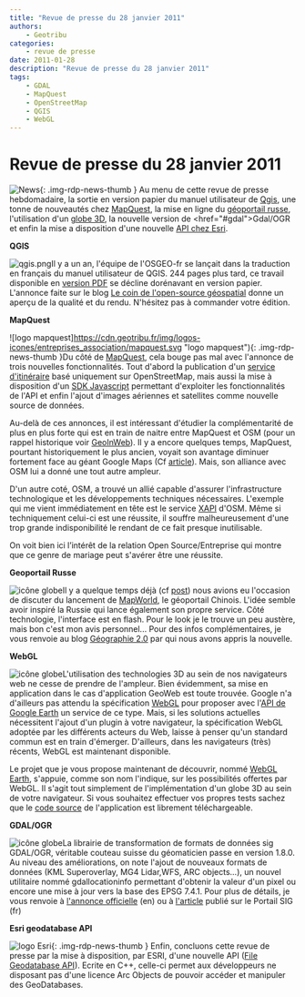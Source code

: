 ```yaml
---
title: "Revue de presse du 28 janvier 2011"
authors:
    - Geotribu
categories:
    - revue de presse
date: 2011-01-28
description: "Revue de presse du 28 janvier 2011"
tags:
    - GDAL
    - MapQuest
    - OpenStreetMap
    - QGIS
    - WebGL
---
```


# Revue de presse du 28 janvier 2011

![News](https://cdn.geotribu.fr/img/internal/icons-rdp-news/news.png "Icône news générique"){: .img-rdp-news-thumb }
Au menu de cette revue de presse hebdomadaire, la sortie en version papier du manuel utilisateur de [Qgis](#qgis), une tonne de nouveautés chez [MapQuest](#mapquest), la mise en ligne du [géoportail russe](#russe), l'utilisation d'un [globe 3D](#webgl), la nouvelle version de <href="#gdal">Gdal/OGR et enfin la mise a disposition d'une nouvelle [API chez Esri](#esri).

 **QGIS**

![qgis.png](https://cdn.geotribu.fr/img/logos-icones/logiciels_librairies/qgis.png)Il y a un an, l'équipe de l'OSGEO-fr se lançait dans la traduction en français du manuel utilisateur de QGIS. 244 pages plus tard, ce travail disponible en [version PDF](https://www.qgis.org/fr/documentation/manuels.html) se décline dorénavant en version papier. L'annonce faite sur le blog [Le coin de l'open-source géospatial](http://georezo.net/blog/geolibre/2011/01/22/manuel-utilisateur-qgis-au-format-papier-et-en-francais/) donne un aperçu de la qualité et du rendu. N'hésitez pas à commander votre édition.

 **MapQuest**

![logo mapquest]<https://cdn.geotribu.fr/img/logos-icones/entreprises_association/mapquest.svg> "logo mapquest"){: .img-rdp-news-thumb }Du côté de [MapQuest](http://devblog.mapquest.com/2011/01/26/open-guidancejavascript-sdkaerial-tiles-yes-please/), cela bouge pas mal avec l'annonce de trois nouvelles fonctionnalités. Tout d'abord la publication d'un [service d'itinéraire](http://open.mapquestapi.com/guidance/) basé uniquement sur OpenStreetMap, mais aussi la mise à disposition d'un [SDK Javascript](http://open.mapquestapi.com/sdk/js/v6.1.0/) permettant d'exploiter les fonctionnalités de l'API et enfin l'ajout d'images aériennes et satellites comme nouvelle source de données.

 Au-delà de ces annonces, il est intéressant d'étudier la complémentarité de plus en plus forte qui est en train de naitre entre MapQuest et OSM (pour un rappel historique voir [GeoInWeb](http://www.geoinweb.com/2010/07/10/mapquest-voit-son-avenir-avec-openstreetmap/)). Il y a encore quelques temps, MapQuest, pourtant historiquement le plus ancien, voyait son avantage diminuer fortement face au géant Google Maps (Cf [article](http://media.baliz-geospatial.com/fr/blogue/mapquest-vs-google-maps-collision-inevitable-sur-graphiques)). Mais, son alliance avec OSM lui a donné une tout autre ampleur.

 D'un autre coté, OSM, a trouvé un allié capable d'assurer l'infrastructure technologique et les développements techniques nécessaires. L'exemple qui me vient immédiatement en tête est le service [XAPI](https://wiki.openstreetmap.org/wiki/Xapi) d'OSM. Même si techniquement celui-ci est une réussite, il souffre malheureusement d'une trop grande indisponibilité le rendant de ce fait presque inutilisable.

 On voit bien ici l’intérêt de la relation Open Source/Entreprise qui montre que ce genre de mariage peut s'avérer être une réussite.

 **Geoportail Russe**

![icône globe](https://cdn.geotribu.fr/img/internal/icons-rdp-news/world.png)Il y a quelque temps déjà (cf [post](http://geotribu.net/node/303)) nous avions eu l'occasion de discuter du lancement de [MapWorld](http://www.tianditu.cn/map/index.jsp), le géoportail Chinois. L'idée semble avoir inspiré la Russie qui lance également son propre service. Côté technologie, l'interface est en flash. Pour le look je le trouve un peu austère, mais bon c'est mon avis personnel... Pour des infos complémentaires, je vous renvoie au blog [Géographie 2.0](http://geographie2point0.wordpress.com/2011/01/20/geoportail-russe/) par qui nous avons appris la nouvelle.

 **WebGL**

![icône globe](https://cdn.geotribu.fr/img/internal/icons-rdp-news/world.png)L'utilisation des technologies 3D au sein de nos navigateurs web ne cesse de prendre de l'ampleur. Bien évidemment, sa mise en application dans le cas d'application GeoWeb est toute trouvée. Google n'a d'ailleurs pas attendu la spécification [WebGL](https://fr.wikipedia.org/wiki/WebGL) pour proposer avec l'[API de Google Earth](http://code.google.com/apis/earth/) un service de ce type. Mais, si les solutions actuelles nécessitent l'ajout d'un plugin à votre navigateur, la spécification WebGL adoptée par les différents acteurs du Web, laisse à penser qu'un standard commun est en train d'émerger. D'ailleurs, dans les navigateurs (très) récents, WebGL est maintenant disponible.

 Le projet que je vous propose maintenant de découvrir, nommé [WebGL Earth](http://www.webglearth.com/upgrade.html), s'appuie, comme son nom l'indique, sur les possibilités offertes par WebGL. Il s'agit tout simplement de l'implémentation d'un globe 3D au sein de votre navigateur. Si vous souhaitez effectuer vos propres tests sachez que le [code source](http://code.google.com/p/webglearth/) de l'application est librement téléchargeable.

 **GDAL/OGR**

![icône globe](https://cdn.geotribu.fr/img/internal/icons-rdp-news/world.png)La librairie de transformation de formats de données sig GDAL/OGR, véritable couteau suisse du géomaticien passe en version 1.8.0. Au niveau des améliorations, on note l'ajout de nouveaux formats de données (KML Superoverlay, MG4 Lidar,WFS, ARC objects...), un nouvel utilitaire nommé gdallocationinfo permettant d'obtenir la valeur d'un pixel ou encore une mise à jour vers la base des EPSG 7.4.1. Pour plus de détails, je vous renvoie à [l'annonce officielle](http://www.osgeo.org/node/1135) (en) ou à [l'article](http://www.portailsig.org/content/sortie-de-gdalogr-180) publié sur le Portail SIG (fr)

 **Esri geodatabase API**

![logo Esri](https://cdn.geotribu.fr/img/logos-icones/entreprises_association/esri.jpg "logo ESRI"){: .img-rdp-news-thumb }
Enfin, concluons cette revue de presse par la mise à disposition, par ESRI, d'une nouvelle API ([File Geodatabase API](http://resources.arcgis.com/content/geodatabases/10.0/file-gdb-api)). Ecrite en C++, celle-ci permet aux développeurs ne disposant pas d'une licence Arc Objects de pouvoir accéder et manipuler des GeoDatabases.
